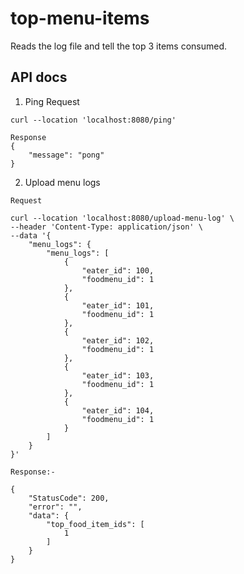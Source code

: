 # top-menu-items
Reads the log file and tell the top 3 items consumed.

## API docs
1. Ping Request 
```
curl --location 'localhost:8080/ping'
```

```
Response
{
    "message": "pong"
}
```


2. Upload menu logs
```
Request

curl --location 'localhost:8080/upload-menu-log' \
--header 'Content-Type: application/json' \
--data '{
    "menu_logs": {
        "menu_logs": [
            {
                "eater_id": 100,
                "foodmenu_id": 1
            },
            {
                "eater_id": 101,
                "foodmenu_id": 1
            },
            {
                "eater_id": 102,
                "foodmenu_id": 1
            },
            {
                "eater_id": 103,
                "foodmenu_id": 1
            },
            {
                "eater_id": 104,
                "foodmenu_id": 1
            }
        ]
    }
}'
```

```
Response:-

{
    "StatusCode": 200,
    "error": "",
    "data": {
        "top_food_item_ids": [
            1
        ]
    }
}
```
